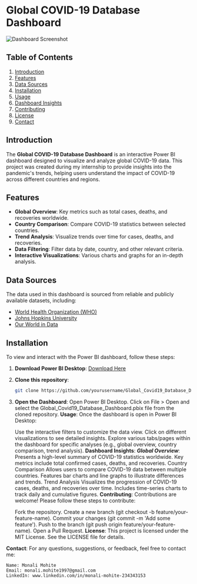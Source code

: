 # Global COVID-19 Database Dashboard

![Dashboard Screenshot](link-to-your-dashboard-screenshot)

## Table of Contents
1. [Introduction](#introduction)
2. [Features](#features)
3. [Data Sources](#data-sources)
4. [Installation](#installation)
5. [Usage](#usage)
6. [Dashboard Insights](#dashboard-insights)
7. [Contributing](#contributing)
8. [License](#license)
9. [Contact](#contact)

## Introduction
The **Global COVID-19 Database Dashboard** is an interactive Power BI dashboard designed to visualize and analyze global COVID-19 data. This project was created during my internship to provide insights into the pandemic's trends, helping users understand the impact of COVID-19 across different countries and regions.

## Features
- **Global Overview**: Key metrics such as total cases, deaths, and recoveries worldwide.
- **Country Comparison**: Compare COVID-19 statistics between selected countries.
- **Trend Analysis**: Visualize trends over time for cases, deaths, and recoveries.
- **Data Filtering**: Filter data by date, country, and other relevant criteria.
- **Interactive Visualizations**: Various charts and graphs for an in-depth analysis.

## Data Sources
The data used in this dashboard is sourced from reliable and publicly available datasets, including:
- [World Health Organization (WHO)](https://www.who.int/)
- [Johns Hopkins University](https://coronavirus.jhu.edu/)
- [Our World in Data](https://ourworldindata.org/coronavirus)

## Installation
To view and interact with the Power BI dashboard, follow these steps:
1. **Download Power BI Desktop**: [Download Here](https://powerbi.microsoft.com/desktop/)
2. **Clone this repository**:
   ```sh
   git clone https://github.com/yourusername/Global_Covid19_Database_Dashboard.git
3. **Open the Dashboard**:
   Open Power BI Desktop.
   Click on File > Open and select the Global_Covid19_Database_Dashboard.pbix file from the cloned repository.
   **Usage**:
   Once the dashboard is open in Power BI Desktop:

   Use the interactive filters to customize the data view.
   Click on different visualizations to see detailed insights.
   Explore various tabs/pages within the dashboard for specific analyses (e.g., global overview, country comparison, trend analysis).
  **Dashboard Insights**:
    ***Global Overview***:
    Presents a high-level summary of COVID-19 statistics worldwide.
    Key metrics include total confirmed cases, deaths, and recoveries.
    Country Comparison
    Allows users to compare COVID-19 data between multiple countries.
    Features bar charts and line graphs to illustrate differences and trends.
    Trend Analysis
    Visualizes the progression of COVID-19 cases, deaths, and recoveries over time.
    Includes time-series charts to track daily and cumulative figures.
  **Contributing**:
    Contributions are welcome! Please follow these steps to contribute:

    Fork the repository.
    Create a new branch (git checkout -b feature/your-feature-name).
    Commit your changes (git commit -m 'Add some feature').
    Push to the branch (git push origin feature/your-feature-name).
    Open a Pull Request.
  **License**:
    This project is licensed under the MIT License. See the LICENSE file for details.

  **Contact**:
    For any questions, suggestions, or feedback, feel free to contact me:

    Name: Monali Mohite
    Email: monali.mohite1997@gmail.com
    LinkedIn: www.linkedin.com/in/monali-mohite-234343153
